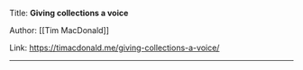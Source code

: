 Title: **Giving collections a voice**

Author: [[Tim MacDonald]]

Link: https://timacdonald.me/giving-collections-a-voice/

---
